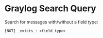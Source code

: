 # Graylog Search Query

Search for messages with/without a field type:

```
[NOT] _exists_: <field_type>
```
